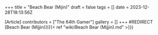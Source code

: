 +++
title = "Beach Bear (Mijin)"
draft = false
tags = []
date = 2023-12-28T18:13:56Z

[Article]
contributors = ["The 64th Gamer"]
gallery = []
+++
#REDIRECT [Beach Bear (Mijjin)]({{< ref "wiki/Beach Bear (Mijjin).md" >}})